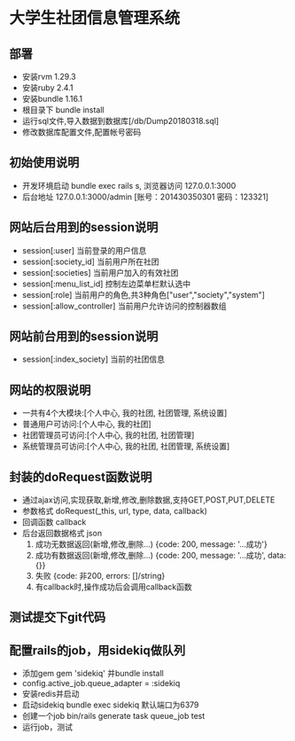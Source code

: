 # 大学生社团信息管理系统
## 部署
 - 安装rvm   1.29.3
 - 安装ruby  2.4.1
 - 安装bundle 1.16.1 
 - 根目录下 bundle install
 - 运行sql文件,导入数据到数据库[/db/Dump20180318.sql]
 - 修改数据库配置文件,配置帐号密码
 
## 初始使用说明
 - 开发环境启动 bundle exec rails s, 浏览器访问 127.0.0.1:3000
 - 后台地址 127.0.0.1:3000/admin [账号：201430350301 密码：123321]
 
## 网站后台用到的session说明
 - session[:user] 当前登录的用户信息
 - session[:society_id] 当前用户所在社团
 - session[:societies]  当前用户加入的有效社团
 - session[:menu_list_id] 控制左边菜单栏默认选中
 - session[:role] 当前用户的角色,共3种角色["user","society","system"]
 - session[:allow_controller] 当前用户允许访问的控制器数组
 
## 网站前台用到的session说明
 - session[:index_society] 当前的社团信息

## 网站的权限说明
 - 一共有4个大模块:[个人中心, 我的社团, 社团管理, 系统设置]
 - 普通用户可访问:[个人中心, 我的社团]
 - 社团管理员可访问:[个人中心, 我的社团, 社团管理]
 - 系统管理员可访问:[个人中心, 我的社团, 社团管理, 系统设置]
  
## 封装的doRequest函数说明
 - 通过ajax访问,实现获取,新增,修改,删除数据,支持GET,POST,PUT,DELETE
 - 参数格式 doRequest(_this, url, type, data, callback) 
 - 回调函数 callback
 - 后台返回数据格式 json
   1. 成功无数据返回(新增,修改,删除...) {code: 200, message: '...成功'}
   1. 成功有数据返回(新增,修改,删除...) {code: 200, message: '...成功', data: {}}
   1. 失败 {code: 非200, errors: []/string}
   1. 有callback时,操作成功后会调用callback函数
   
## 测试提交下git代码

## 配置rails的job，用sidekiq做队列
- 添加gem gem 'sidekiq' 并bundle install
- config.active_job.queue_adapter = :sidekiq   
- 安装redis并启动
- 启动sidekiq bundle exec sidekiq 默认端口为6379
- 创建一个job bin/rails generate task queue_job test
- 运行job，测试
   